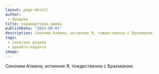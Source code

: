 ```yaml
---
layout: page-detail
author:
 - Яшодеви
title: парамартхика-джива
publishDate: "2024-09-01"
description: Синоним Атмана, истинное Я, тождественна с Брахманом.
tags:
 - санатана дхарма
 - адвайта-веданта
image: 
---
```


Синоним Атмана, истинное Я, тождественна с Брахманом.

